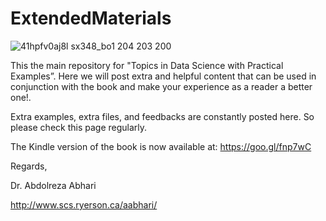 # ExtendedMaterials

![41hpfv0aj8l _sx348_bo1 204 203 200_](https://user-images.githubusercontent.com/43890969/46558514-5b3d8c80-c8bb-11e8-8078-51ac93065297.jpg)


This the main repository for "Topics in Data Science with Practical Examples”.
Here we will post extra and helpful content that can be used in conjunction with the book and make your experience as a reader a better one!. 

Extra examples, extra files, and feedbacks are constantly posted here. So please check this page regularly. 

The Kindle version of the book is now available at:  https://goo.gl/fnp7wC

Regards,

Dr. Abdolreza Abhari

http://www.scs.ryerson.ca/aabhari/

